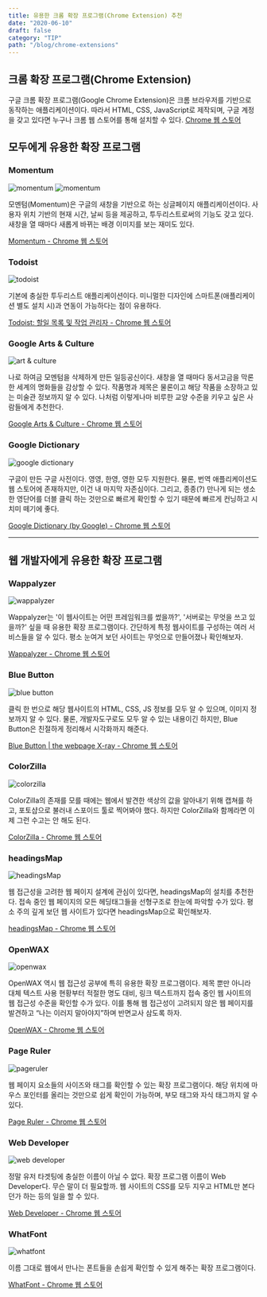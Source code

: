 ```yaml
---
title: 유용한 크롬 확장 프로그램(Chrome Extension) 추천
date: "2020-06-10"
draft: false
category: "TIP"
path: "/blog/chrome-extensions"
---
```


## 크롬 확장 프로그램(Chrome Extension)
구글 크롬 확장 프로그램(Google Chrome Extension)은 크롬 브라우저를 기반으로 동작하는 애플리케이션이다. 따라서 HTML, CSS, JavaScript로 제작되며, 구글 계정을 갖고 있다면 누구나 크롬 웹 스토어를 통해 설치할 수 있다.
[Chrome 웹 스토어](https://chrome.google.com/webstore/category/extensions?hl=ko)

## 모두에게 유용한 확장 프로그램
### Momentum
![momentum](https://lh3.googleusercontent.com/RJ4jnr30NkOL3zFByvWdY0JNWH_q7F4Up2I0RsRxV0m-N25MHB0IlwWg5GzCy3w-XiCK6yy_UA=w640-h400-e365)
![momentum](https://lh3.googleusercontent.com/9UA9KaU7zMtWtyQobggNrYWRDW2OFjOaqmsKVqGKsebxj70eKUA-hEig31MAEixeF9S2N7N3mvU=w640-h400-e365)

모멘텀(Momentum)은 구글의 새창을 기반으로 하는 싱글페이지 애플리케이션이다. 사용자 위치 기반의 현재 시간, 날씨 등을 제공하고, 투두리스트로써의 기능도 갖고 있다. 새창을 열 때마다 새롭게 바뀌는 배경 이미지를 보는 재미도 있다.

[Momentum - Chrome 웹 스토어](https://chrome.google.com/webstore/detail/momentum/laookkfknpbbblfpciffpaejjkokdgca?hl=ko)

### Todoist
![todoist](https://lh3.googleusercontent.com/1S6w9WZ9jkfIs0ZAKdKOD7Umcm8iP7rBxWXdFEUtbQo3tl70DDhIf9hmn8BLtE6BHVB8R8SmJg=w640-h400-e365)

기본에 충실한 투두리스트 애플리케이션이다. 미니멀한 디자인에 스마트폰(애플리케이션  별도 설치 시)과 연동이 가능하다는 점이 유용하다.

[Todoist: 할일 목록 및 작업 관리자 - Chrome 웹 스토어](https://chrome.google.com/webstore/detail/todoist-to-do-list-and-ta/jldhpllghnbhlbpcmnajkpdmadaolakh?hl=ko)

### Google Arts & Culture
![art & culture](https://lh3.googleusercontent.com/ImkIjlpPefWM7uKsoJCXA09aKj7-BxJwIJb4K5MKiVrUzCbt2DKGYZ6ov3GzRSK7K9HrZboQJA=w640-h400-e365)

나로 하여금 모멘텀을 삭제하게 만든 일등공신이다. 새창을 열 때마다 동서고금을 막론한 세계의 명화들을 감상할 수 있다. 작품명과 제목은 물론이고 해당 작품을 소장하고 있는 미술관 정보까지 알 수 있다. 나처럼 이렇게나마 비루한 교양 수준을 키우고 싶은 사람들에게 추천한다.

[Google Arts & Culture - Chrome 웹 스토어](https://chrome.google.com/webstore/detail/google-arts-culture/akimgimeeoiognljlfchpbkpfbmeapkh?hl=ko)

### Google Dictionary
![google dictionary](https://lh3.googleusercontent.com/AdRzoFvCxlNKEOt-78CEZfcp7nymZU7ZZCwxUiVxrL0VZyWTFWqM0gSACE0zpmCkj24aUx3d=w640-h400-e365)

구글이 만든 구글 사전이다. 영영, 한영, 영한 모두 지원한다. 물론, 번역 애플리케이션도 웹 스토어에 존재하지만, 이건 내 마지막 자존심이다. 그리고, 종종(?) 만나게 되는 생소한 영단어를 더블 클릭 하는 것만으로 빠르게 확인할 수 있기 때문에 빠르게 컨닝하고 시치미 떼기에 좋다.

[Google Dictionary (by Google) - Chrome 웹 스토어](https://chrome.google.com/webstore/detail/google-dictionary-by-goog/mgijmajocgfcbeboacabfgobmjgjcoja?hl=ko)

***

## 웹 개발자에게 유용한 확장 프로그램
### Wappalyzer
![wappalyzer](https://lh3.googleusercontent.com/QVwNvDyEfFZIJdRsmSQA6NPLAWxkmyrUPR-SH5tQ7D4KiIYR-jzN9NTis-XTZXergz7AHuoSIQ=w640-h400-e365)

Wappalyzer는 '이 웹사이트는 어떤 프레임워크를 썼을까?', '서버로는 무엇을 쓰고 있을까?' 싶을 때 유용한 확장 프로그램이다. 간단하게 특정 웹사이트를 구성하는 여러 서비스들을 알 수 있다.
평소 눈여겨 보던 사이트는 무엇으로 만들어졌나 확인해보자.

[Wappalyzer - Chrome 웹 스토어](https://chrome.google.com/webstore/detail/wappalyzer/gppongmhjkpfnbhagpmjfkannfbllamg)

### Blue Button
![blue button](https://lh3.googleusercontent.com/1qqxOXRUEOCjXbxtpR2IwpvTGMIbrJHiAcxw79LWAjw6ooQrTyD3C9Hd8mRpBsd8X7BXETLT-X0=w640-h400-e365)

클릭 한 번으로 해당 웹사이트의 HTML, CSS, JS 정보를 모두 알 수 있으며, 이미지 정보까지 알 수 있다. 물론, 개발자도구로도 모두 알 수 있는 내용이긴 하지만, Blue Button은 친절하게 정리해서 시각화까지 해준다.

[Blue Button | the webpage X-ray - Chrome 웹 스토어](https://chrome.google.com/webstore/detail/blue-button-the-webpage-x/ahbcoeleapdfhmlnjglbiaddohfncace?hl=ko)

### ColorZilla
![colorzilla](https://lh3.googleusercontent.com/P77_Pe5xvds-T4r2LJZhj2nIZ7JS7n58mOI9AhpwvTquBlvy0DvZ3YSADGIjsAaLjDbvrit_Rg=w640-h400-e365)

ColorZilla의 존재를 모를 때에는 웹에서 발견한 색상의 값을 알아내기 위해 캡쳐를 하고, 포토샵으로 불러내 스포이드 툴로 찍어봐야 했다. 하지만 ColorZilla와 함께라면 이제 그런 수고는 안 해도 된다.

[ColorZilla - Chrome 웹 스토어](https://chrome.google.com/webstore/detail/colorzilla/bhlhnicpbhignbdhedgjhgdocnmhomnp?hl=ko)

### headingsMap
![headingsMap](https://lh3.googleusercontent.com/joL7RZVsHDy7BRuleGu2pyCmqIz7TgcL7QNRlZHZq8njiNuRb9j4fBeNJfAK6onGAi31cGHIGHo=w640-h400-e365)

웹 접근성을 고려한 웹 페이지 설계에 관심이 있다면, headingsMap의 설치를 추천한다. 접속 중인 웹 페이지의 모든 헤딩태그들을 선형구조로 한눈에 파악할 수가 있다. 평소 주의 깊게 보던 웹 사이트가 있다면 headingsMap으로 확인해보자. 

[headingsMap - Chrome 웹 스토어](https://chrome.google.com/webstore/detail/headingsmap/flbjommegcjonpdmenkdiocclhjacmbi?hl=ko)

### OpenWAX
![openwax](https://lh3.googleusercontent.com/46Z_uZSxiTeJEmeegVPgYO0hLmVH-Ewt55dpNZlDzmhWP0w4BIRuvVGq4ZR2tOjRQufN_Z-ohE4=w640-h400-e365)

OpenWAX 역시 웹 접근성 공부에 특히 유용한 확장 프로그램이다. 제목 뿐만 아니라 대체 텍스트 사용 현황부터 적절한 명도 대비, 링크 텍스트까지 접속 중인 웹 사이트의 웹 접근성 수준을 확인할 수가 있다. 이를 통해 웹 접근성이 고려되지 않은 웹 페이지를 발견하고 “나는 이러지 말아야지”하며 반면교사 삼도록 하자.

[OpenWAX - Chrome 웹 스토어](https://chrome.google.com/webstore/detail/openwax/bfahpbmaknaeohgdklfbobogpdngngoe?hl=ko) 

### Page Ruler
![pageruler](https://lh3.googleusercontent.com/-tL56rjvHxjpUAK5LaGnd74a-tcfQUmLVHvCuVssqcgLFSZxtJc2n5TOBEuVzmuNJ8Xe6p2zog=w640-h400-e365)

웹 페이지 요소들의 사이즈와 태그를 확인할 수 있는 확장 프로그램이다. 해당 위치에 마우스 포인터를 올리는 것만으로 쉽게 확인이 가능하며, 부모 태그와 자식 태그까지 알 수 있다.

[Page Ruler - Chrome 웹 스토어](https://chrome.google.com/webstore/detail/page-ruler/emliamioobfffbgcfdchabfibonehkme?hl=ko)

### Web Developer
![web developer](https://lh3.googleusercontent.com/zumjZ75PvVSPDOsvmRznqr7oPMwqI4EjE1-ddStYtIDSAmC3Sfl0d5Gpo5kqDGNbbRPqzuQngg=w640-h400-e365)

정말 유저 타겟팅에 충실한 이름이 아닐 수 없다. 확장 프로그램 이름이 Web Developer다. 무슨 말이 더 필요할까. 웹 사이트의 CSS를 모두 지우고 HTML만 본다던가 하는 등의 일을 할 수 있다.

[Web Developer - Chrome 웹 스토어](https://chrome.google.com/webstore/detail/web-developer/bfbameneiokkgbdmiekhjnmfkcnldhhm?hl=ko)

### WhatFont
![whatfont](https://lh3.googleusercontent.com/nep5S6A_Z05btUKTsv76SXoKW1Zv5a1Hr9RspeTOxS1y0E88UiYLHQv4OXvD1UaL8-YdlHuDsmg=w640-h400-e365)

이름 그대로 웹에서 만나는 폰트들을 손쉽게 확인할 수 있게 해주는 확장 프로그램이다.

[WhatFont - Chrome 웹 스토어](https://chrome.google.com/webstore/detail/whatfont/jabopobgcpjmedljpbcaablpmlmfcogm?hl=ko)
